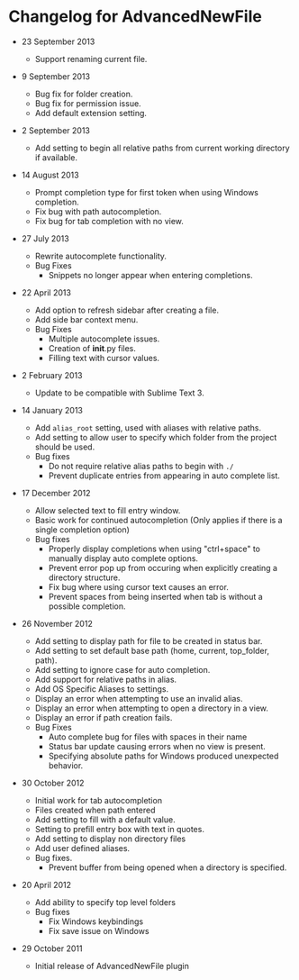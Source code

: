 # Changelog for AdvancedNewFile
- 23 September 2013
    - Support renaming current file.

- 9 September 2013
    - Bug fix for folder creation.
    - Bug fix for permission issue.
    - Add default extension setting.

- 2 September 2013
    - Add setting to begin all relative paths from current working directory if available.

- 14 August 2013
    - Prompt completion type for first token when using Windows completion.
    - Fix bug with path autocompletion.
    - Fix bug for tab completion with no view.

- 27 July 2013
    - Rewrite autocomplete functionality.
    - Bug Fixes
        - Snippets no longer appear when entering completions.

- 22 April 2013
    - Add option to refresh sidebar after creating a file.
    - Add side bar context menu.
    - Bug Fixes
        - Multiple autocomplete issues.
        - Creation of __init__.py files.
        - Filling text with cursor values.

- 2 February 2013
    - Update to be compatible with Sublime Text 3.

- 14 January 2013
    - Add `alias_root` setting, used with aliases with relative paths.
    - Add setting to allow user to specify which folder from the project should be used.
    - Bug fixes
        - Do not require relative alias paths to begin with `./`
        - Prevent duplicate entries from appearing in auto complete list.

- 17 December 2012
    - Allow selected text to fill entry window.
    - Basic work for continued autocompletion (Only applies if there is a single completion option)
    - Bug fixes
        - Properly display completions when using "ctrl+space" to manually display auto complete options.
        - Prevent error pop up from occuring when explicitly creating a directory structure.
        - Fix bug where using cursor text causes an error.
        - Prevent spaces from being inserted when tab is without a possible completion.

- 26 November 2012
    - Add setting to display path for file to be created in status bar.
    - Add setting to set default base path (home, current, top_folder, path).
    - Add setting to ignore case for auto completion.
    - Add support for relative paths in alias.
    - Add OS Specific Aliases to settings.
    - Display an error when attempting to use an invalid alias.
    - Display an error when attempting to open a directory in a view.
    - Display an error if path creation fails.
    - Bug Fixes
        - Auto complete bug for files with spaces in their name
        - Status bar update causing errors when no view is present.
        - Specifying absolute paths for Windows produced unexpected behavior.

- 30 October 2012
    - Initial work for tab autocompletion
    - Files created when path entered
    - Add setting to fill with a default value.
    - Setting to prefill entry box with text in quotes.
    - Add setting to display non directory files
    - Add user defined aliases.
    - Bug fixes.
        - Prevent buffer from being opened when a directory is specified.

- 20 April 2012
    - Add ability to specify top level folders
    - Bug fixes
        - Fix Windows keybindings
        - Fix save issue on Windows

- 29 October 2011
    - Initial release of AdvancedNewFile plugin
